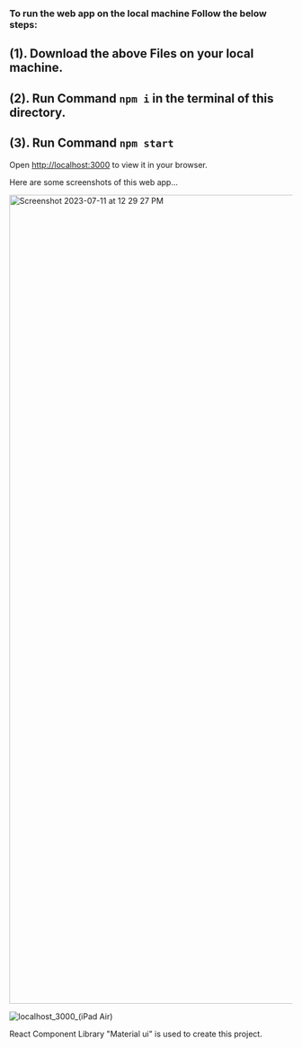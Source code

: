 ### To run the web app on the local machine Follow the below steps:

##  (1). Download the above Files on your local machine.
##  (2). Run Command `npm i` in the terminal of this directory.
## (3). Run Command `npm start`

Open [http://localhost:3000](http://localhost:3000) to view it in your browser.

Here are some screenshots of this web app...

<img width="1440" alt="Screenshot 2023-07-11 at 12 29 27 PM" src="https://github.com/shubhamrastoginew1/new-app/assets/86402183/d3a2e4ee-c6f7-43d3-bae6-388247d7a996">


![localhost_3000_(iPad Air)](https://github.com/shubhamrastoginew1/new-app/assets/86402183/7c0ada5e-5e92-4edd-b528-2ad7f9165226)

React Component Library "Material ui" is used to create this project.
